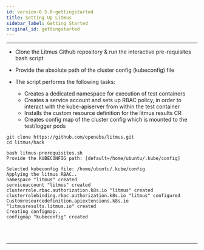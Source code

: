 ```yaml
---
id: version-0.5.0-gettingstarted
title: Setting Up Litmus
sidebar_label: Getting Started
original_id: gettingstarted
---
```

------

- Clone the Litmus Github repository & run the interactive pre-requisites bash script 

- Provide the absolute path of the cluster config (kubeconfig) file

- The script performs the following tasks: 

  - Creates a dedicated namespace for execution of test containers 
  - Creates a service account and sets up RBAC policy, in order to interact with the 
    kube-apiserver from within the test container
  - Installs the custom resource definition for the litmus results CR
  - Creates config map of the cluster config which is mounted to the test/logger pods

```
git clone https://github.com/openebs/litmus.git
cd litmus/hack
     
bash litmus-prerequisites.sh 
Provide the KUBECONFIG path: [default=/home/ubuntu/.kube/config]

Selected kubeconfig file: /home/ubuntu/.kube/config
Applying the litmus RBAC..
namespace "litmus" created
serviceaccount "litmus" created
clusterrole.rbac.authorization.k8s.io "litmus" created
clusterrolebinding.rbac.authorization.k8s.io "litmus" configured
Customresourcedefinition.apiextensions.k8s.io "litmusresults.litmus.io" created
Creating configmap..
configmap "kubeconfig" created
```
<br>

<br>

<hr>

<br>

<br>



<!-- Hotjar Tracking Code for https://docs.openebs.io -->

<script>
    (function(h,o,t,j,a,r){
        h.hj=h.hj||function(){(h.hj.q=h.hj.q||[]).push(arguments)};
        h._hjSettings={hjid:1239116,hjsv:6};
        a=o.getElementsByTagName('head')[0];
        r=o.createElement('script');r.async=1;
        r.src=t+h._hjSettings.hjid+j+h._hjSettings.hjsv;
        a.appendChild(r);
    })(window,document,'https://static.hotjar.com/c/hotjar-','.js?sv=');
</script>


<!-- Global site tag (gtag.js) - Google Analytics -->

<script async src="https://www.googletagmanager.com/gtag/js?id=UA-92076314-12"></script>
<script>
  window.dataLayer = window.dataLayer || [];
  function gtag(){dataLayer.push(arguments);}
  gtag('js', new Date());

  gtag('config', 'UA-92076314-12');
</script>
